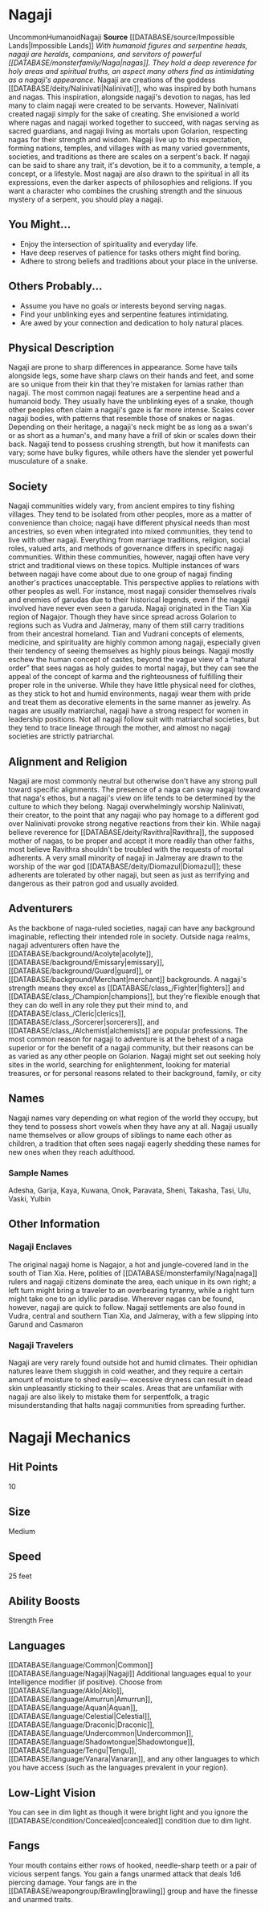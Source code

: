 ﻿---
ability:
- Strength
- Free
ability_boost:
- Strength
- Free
hp: '10'
id: '54'
land_speed: '25'
language:
- '[[DATABASE/language/Common|Common]]'
- '[[DATABASE/language/Nagaji|Nagaji]]'
max_speed: '25'
name: Nagaji
rarity: Uncommon
size: Medium
source: '[[DATABASE/source/Impossible Lands|Impossible Lands]]'
speed:
- 25 feet
trait:
- '[[DATABASE/trait/Humanoid|Humanoid]]'
- '[[DATABASE/trait/Nagaji|Nagaji]]'
- '[[DATABASE/trait/Uncommon|Uncommon]]'
type: Ancestry
vision: Low-Light Vision

---
# Nagaji

<span class="trait-uncommon item-trait">Uncommon</span><span class="item-trait">Humanoid</span><span class="item-trait">Nagaji</span>
**Source** [[DATABASE/source/Impossible Lands|Impossible Lands]]
_With humanoid figures and serpentine heads, nagaji are heralds, companions, and servitors of powerful [[DATABASE/monsterfamily/Naga|nagas]]. They hold a deep reverence for holy areas and spiritual truths, an aspect many others find as intimidating as a nagaji's appearance._
Nagaji are creations of the goddess [[DATABASE/deity/Nalinivati|Nalinivati]], who was inspired by both humans and nagas. This inspiration, alongside nagaji's devotion to nagas, has led many to claim nagaji were created to be servants. However, Nalinivati created nagaji simply for the sake of creating. She envisioned a world where nagas and nagaji worked together to succeed, with nagas serving as sacred guardians, and nagaji living as mortals upon Golarion, respecting nagas for their strength and wisdom. Nagaji live up to this expectation, forming nations, temples, and villages with as many varied governments, societies, and traditions as there are scales on a serpent's back. If nagaji can be said to share any trait, it's devotion, be it to a community, a temple, a concept, or a lifestyle. Most nagaji are also drawn to the spiritual in all its expressions, even the darker aspects of philosophies and religions.
 If you want a character who combines the crushing strength and the sinuous mystery of a serpent, you should play a nagaji.

## You Might...

* Enjoy the intersection of spirituality and everyday life.
* Have deep reserves of patience for tasks others might find boring.
* Adhere to strong beliefs and traditions about your place in the universe.

## Others Probably...

* Assume you have no goals or interests beyond serving nagas.
* Find your unblinking eyes and serpentine features intimidating.
* Are awed by your connection and dedication to holy natural places.

## Physical Description

Nagaji are prone to sharp differences in appearance. Some have tails alongside legs, some have sharp claws on their hands and feet, and some are so unique from their kin that they're mistaken for lamias rather than nagaji. The most common nagaji features are a serpentine head and a humanoid body. They usually have the unblinking eyes of a snake, though other peoples often claim a nagaji's gaze is far more intense. Scales cover nagaji bodies, with patterns that resemble those of snakes or nagas. Depending on their heritage, a nagaji's neck might be as long as a swan's or as short as a human's, and many have a frill of skin or scales down their back. Nagaji tend to possess crushing strength, but how it manifests can vary; some have bulky figures, while others have the slender yet powerful musculature of a snake.

## Society

Nagaji communities widely vary, from ancient empires to tiny fishing villages. They tend to be isolated from other peoples, more as a matter of convenience than choice; nagaji have different physical needs than most ancestries, so even when integrated into mixed communities, they tend to live with other nagaji. Everything from marriage traditions, religion, social roles, valued arts, and methods of governance differs in specific nagaji communities. Within these communities, however, nagaji often have very strict and traditional views on these topics. Multiple instances of wars between nagaji have come about due to one group of nagaji finding another's practices unacceptable. This perspective applies to relations with other peoples as well. For instance, most nagaji consider themselves rivals and enemies of garudas due to their historical legends, even if the nagaji involved have never even seen a garuda.
 Nagaji originated in the Tian Xia region of Nagajor. Though they have since spread across Golarion to regions such as Vudra and Jalmeray, many of them still carry traditions from their ancestral homeland. Tian and Vudrani concepts of elements, medicine, and spirituality are highly common among nagaji, especially given their tendency of seeing themselves as highly pious beings. Nagaji mostly eschew the human concept of castes, beyond the vague view of a “natural order” that sees nagas as holy guides to mortal nagaji, but they can see the appeal of the concept of karma and the righteousness of fulfilling their proper role in the universe. While they have little physical need for clothes, as they stick to hot and humid environments, nagaji wear them with pride and treat them as decorative elements in the same manner as jewelry.
 As nagas are usually matriarchal, nagaji have a strong respect for women in leadership positions. Not all nagaji follow suit with matriarchal societies, but they tend to trace lineage through the mother, and almost no nagaji societies are strictly patriarchal.

## Alignment and Religion

Nagaji are most commonly neutral but otherwise don't have any strong pull toward specific alignments. The presence of a naga can sway nagaji toward that naga's ethos, but a nagaji's view on life tends to be determined by the culture to which they belong.
 Nagaji overwhelmingly worship Nalinivati, their creator, to the point that any nagaji who pay homage to a different god over Nalinivati provoke strong negative reactions from their kin. While nagaji believe reverence for [[DATABASE/deity/Ravithra|Ravithra]], the supposed mother of nagas, to be proper and accept it more readily than other faiths, most believe Ravithra shouldn't be troubled with the requests of mortal adherents. A very small minority of nagaji in Jalmeray are drawn to the worship of the war god [[DATABASE/deity/Diomazul|Diomazul]]; these adherents are tolerated by other nagaji, but seen as just as terrifying and dangerous as their patron god and usually avoided.

## Adventurers

As the backbone of naga-ruled societies, nagaji can have any background imaginable, reflecting their intended role in society. Outside naga realms, nagaji adventurers often have the [[DATABASE/background/Acolyte|acolyte]], [[DATABASE/background/Emissary|emissary]], [[DATABASE/background/Guard|guard]], or [[DATABASE/background/Merchant|merchant]] backgrounds. A nagaji's strength means they excel as [[DATABASE/class_/Fighter|fighters]] and [[DATABASE/class_/Champion|champions]], but they're flexible enough that they can do well in any role they put their mind to, and [[DATABASE/class_/Cleric|clerics]], [[DATABASE/class_/Sorcerer|sorcerers]], and [[DATABASE/class_/Alchemist|alchemists]] are popular professions. 
 The most common reason for nagaji to adventure is at the behest of a naga superior or for the benefit of a nagaji community, but their reasons can be as varied as any other people on Golarion. Nagaji might set out seeking holy sites in the world, searching for enlightenment, looking for material treasures, or for personal reasons related to their background, family, or city

## Names

Nagaji names vary depending on what region of the world they occupy, but they tend to possess short vowels when they have any at all. Nagaji usually name themselves or allow groups of siblings to name each other as children, a tradition that often sees nagaji eagerly shedding these names for new ones when they reach adulthood.

### Sample Names

Adesha, Garija, Kaya, Kuwana, Onok, Paravata, Sheni, Takasha, Tasi, Ulu, Vaski, Yulbin

## Other Information

### Nagaji Enclaves

The original nagaji home is Nagajor, a hot and jungle-covered land in the south of Tian Xia. Here, polities of [[DATABASE/monsterfamily/Naga|naga]] rulers and nagaji citizens dominate the area, each unique in its own right; a left turn might bring a traveler to an overbearing tyranny, while a right turn might take one to an idyllic paradise. Wherever nagas can be found, however, nagaji are quick to follow. Nagaji settlements are also found in Vudra, central and southern Tian Xia, and Jalmeray, with a few slipping into Garund and Casmaron

### Nagaji Travelers

Nagaji are very rarely found outside hot and humid climates. Their ophidian natures leave them sluggish in cold weather, and they require a certain amount of moisture to shed easily— excessive dryness can result in dead skin unpleasantly sticking to their scales. Areas that are unfamiliar with nagaji are also likely to mistake them for serpentfolk, a tragic misunderstanding that halts nagaji communities from spreading further.

# Nagaji Mechanics

## Hit Points

10

## Size

Medium

## Speed

25 feet

## Ability Boosts

Strength
Free

## Languages

[[DATABASE/language/Common|Common]]
[[DATABASE/language/Nagaji|Nagaji]]
Additional languages equal to your Intelligence modifier (if positive). Choose from [[DATABASE/language/Aklo|Aklo]], [[DATABASE/language/Amurrun|Amurrun]], [[DATABASE/language/Aquan|Aquan]], [[DATABASE/language/Celestial|Celestial]], [[DATABASE/language/Draconic|Draconic]], [[DATABASE/language/Undercommon|Undercommon]], [[DATABASE/language/Shadowtongue|Shadowtongue]], [[DATABASE/language/Tengu|Tengu]], [[DATABASE/language/Vanara|Vanaran]], and any other languages to which you have access (such as the languages prevalent in your region).

## Low-Light Vision

You can see in dim light as though it were bright light and you ignore the [[DATABASE/condition/Concealed|concealed]] condition due to dim light.

## Fangs

Your mouth contains either rows of hooked, needle-sharp teeth or a pair of vicious serpent fangs. You gain a fangs unarmed attack that deals 1d6 piercing damage. Your fangs are in the [[DATABASE/weapongroup/Brawling|brawling]] group and have the finesse and unarmed traits.